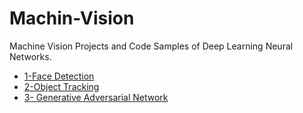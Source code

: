 # Machin-Vision
Machine Vision Projects and Code Samples of Deep Learning Neural Networks.
- [1-Face Detection](http://nbviewer.jupyter.org/github/fastai/numerical-linear-algebra/blob/master/nbs/1.%20Why%20are%20we%20here.ipynb#Matrix-Decompositions)
- [2-Object Tracking](http://nbviewer.jupyter.org/github/fastai/numerical-linear-algebra/blob/master/nbs/1.%20Why%20are%20we%20here.ipynb#Matrix-Decompositions)
- [3- Generative Adversarial Network](https://github.com/Meysam-shirdel/Machin-Vision/tree/main/Generative%20Adversarial%20Network%20(%20GAN%20))
